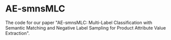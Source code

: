 # AE-smnsMLC
The code for our paper "AE-smnsMLC: Multi-Label Classification with Semantic Matching and Negative Label Sampling for Product Attribute Value Extraction".
